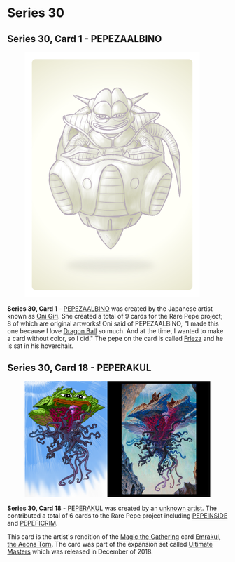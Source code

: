 # Series 30

## Series 30, Card 1 - PEPEZAALBINO

<figure><img src="../../../.gitbook/assets/S30 C01 - PEPEZAALBINO.png" alt=""><figcaption></figcaption></figure>

**Series 30, Card 1** - [PEPEZAALBINO](https://pepe.wtf/asset/PEPEZAALBINO) was created by the Japanese artist known as [Oni Giri](https://pepe.wtf/artists/Oni-Giri). She created a total of 9 cards for the Rare Pepe project; 8 of which are original artworks! Oni said of PEPEZAALBINO, "I made this one because I love [Dragon Ball](https://en.wikipedia.org/wiki/Dragon\_Ball\_Z) so much. And at the time, I wanted to make a card without color, so I did." The pepe on the card is called [Frieza](https://dragonball.fandom.com/wiki/Frieza) and he is sat in his hoverchair.

## Series 30, Card 18 - PEPERAKUL

<figure><img src="../../../.gitbook/assets/S30 C18 - PEPERAKUL card and source.jpg" alt=""><figcaption></figcaption></figure>

**Series 30, Card 18** - [PEPERAKUL](https://pepe.wtf/asset/PEPERAKUL) was created by an [unknown artist](https://pepe.wtf/artists/14KWz15ZoDJHtXNnfuvikjQArvvUQvvh4x). The contributed a total of 6 cards to the Rare Pepe project including [PEPEINSIDE](https://pepe.wtf/asset/PEPEINSIDE) and [PEPEFICRIM](https://pepe.wtf/asset/PEPEFICRIM).

This card is the artist's rendition of the [Magic the Gathering](https://en.wikipedia.org/wiki/Magic:\_The\_Gathering) card [Emrakul, the Aeons Torn](https://www.tcgplayer.com/product/179448/magic-the-gathering-ultimate-masters-emrakul-the-aeons-torn?country=US\&utm\_campaign=9554200704\&utm\_source=google\&utm\_medium=cpc\&utm\_content=422883979321\&utm\_term=\&adgroupid=96233696085\&gclid=CjwKCAjwzeqVBhAoEiwAOrEmzVsIUsM6T6qWOthI18i9SXMFEUpYLOwagyX-9dyoGEKzOrEkB40kEBoCvYwQAvD\_BwE\&Language=English). The card was part of the expansion set called [Ultimate Masters](https://mtg.fandom.com/wiki/Ultimate\_Masters) which was released in December of 2018. &#x20;
